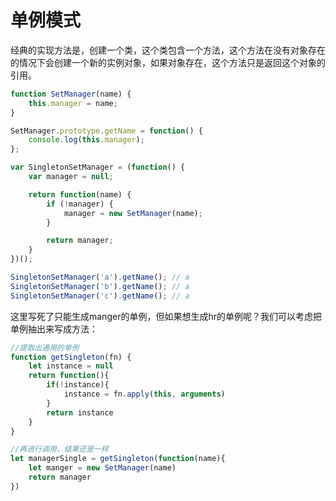 # 单例模式

经典的实现方法是，创建一个类，这个类包含一个方法，这个方法在没有对象存在的情况下会创建一个新的实例对象，如果对象存在，这个方法只是返回这个对象的引用。

```js
function SetManager(name) {
    this.manager = name;
}

SetManager.prototype.getName = function() {
    console.log(this.manager);
};

var SingletonSetManager = (function() {
    var manager = null;

    return function(name) {
        if (!manager) {
            manager = new SetManager(name);
        }

        return manager;
    } 
})();

SingletonSetManager('a').getName(); // a
SingletonSetManager('b').getName(); // a
SingletonSetManager('c').getName(); // a
```

这里写死了只能生成manger的单例，但如果想生成hr的单例呢？我们可以考虑把单例抽出来写成方法：

```js
//提取出通用的单例
function getSingleton(fn) {
    let instance = null
    return function(){
        if(!instance){
            instance = fn.apply(this, arguments)
        }
        return instance
    }
}

//再进行调用，结果还是一样
let managerSingle = getSingleton(function(name){
    let manger = new SetManager(name)
    return manager
})
```

